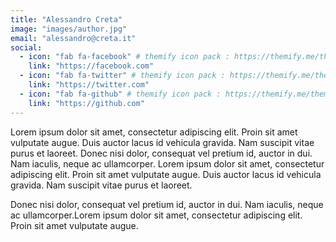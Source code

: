```yaml
---
title: "Alessandro Creta"
image: "images/author.jpg"
email: "alessandro@creta.it"
social:
  - icon: "fab fa-facebook" # themify icon pack : https://themify.me/themify-icons
    link: "https://facebook.com"
  - icon: "fab fa-twitter" # themify icon pack : https://themify.me/themify-icons
    link: "https://twitter.com"
  - icon: "fab fa-github" # themify icon pack : https://themify.me/themify-icons
    link: "https://github.com"
---
```


Lorem ipsum dolor sit amet, consectetur adipiscing elit. Proin sit amet vulputate augue. Duis auctor lacus id vehicula gravida. Nam suscipit vitae purus et laoreet. Donec nisi dolor, consequat vel pretium id, auctor in dui. Nam iaculis, neque ac ullamcorper. Lorem ipsum dolor sit amet, consectetur adipiscing elit. Proin sit amet vulputate augue. Duis auctor lacus id vehicula gravida. Nam suscipit vitae purus et laoreet.

Donec nisi dolor, consequat vel pretium id, auctor in dui. Nam iaculis, neque ac ullamcorper.Lorem ipsum dolor sit amet, consectetur adipiscing elit. Proin sit amet vulputate augue.
